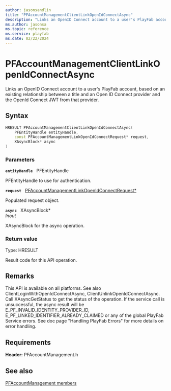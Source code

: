 ```yaml
---
author: jasonsandlin
title: "PFAccountManagementClientLinkOpenIdConnectAsync"
description: "Links an OpenID Connect account to a user's PlayFab account, based on an existing relationship between a title and an Open ID Connect provider and the OpenId Connect JWT from that provider."
ms.author: jasonsa
ms.topic: reference
ms.service: playfab
ms.date: 02/22/2024
---
```


# PFAccountManagementClientLinkOpenIdConnectAsync  

Links an OpenID Connect account to a user's PlayFab account, based on an existing relationship between a title and an Open ID Connect provider and the OpenId Connect JWT from that provider.  

## Syntax  
  
```cpp
HRESULT PFAccountManagementClientLinkOpenIdConnectAsync(  
    PFEntityHandle entityHandle,  
    const PFAccountManagementLinkOpenIdConnectRequest* request,  
    XAsyncBlock* async  
)  
```  
  
### Parameters  
  
**`entityHandle`** &nbsp; PFEntityHandle  
  
PFEntityHandle to use for authentication.  
  
**`request`** &nbsp; [PFAccountManagementLinkOpenIdConnectRequest*](../../pfaccountmanagementtypes/structs/pfaccountmanagementlinkopenidconnectrequest.md)  
  
Populated request object.  
  
**`async`** &nbsp; XAsyncBlock*  
*_Inout_*  
  
XAsyncBlock for the async operation.  
  
  
### Return value
Type: HRESULT
  
Result code for this API operation.
  
## Remarks  
  
This API is available on all platforms. See also ClientLoginWithOpenIdConnectAsync, ClientUnlinkOpenIdConnectAsync. Call XAsyncGetStatus to get the status of the operation. If the service call is unsuccessful, the async result will be E_PF_INVALID_IDENTITY_PROVIDER_ID, E_PF_LINKED_IDENTIFIER_ALREADY_CLAIMED or any of the global PlayFab Service errors. See doc page "Handling PlayFab Errors" for more details on error handling.
  
## Requirements  
  
**Header:** PFAccountManagement.h
  
## See also  
[PFAccountManagement members](../pfaccountmanagement_members.md)  

  
  
